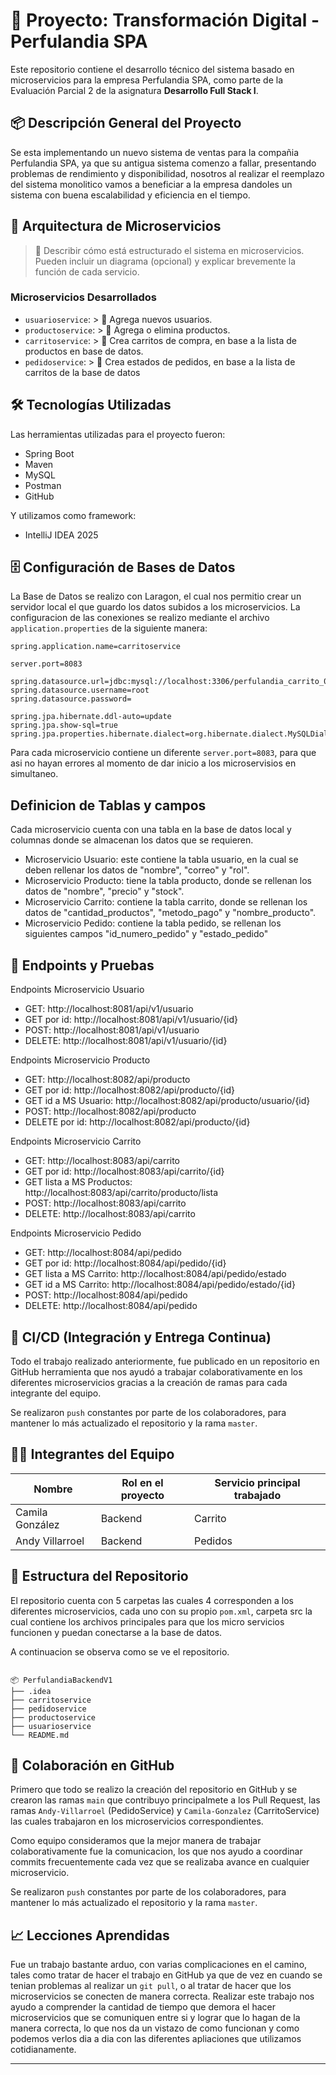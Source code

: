 # 🧾 Proyecto: Transformación Digital - Perfulandia SPA

Este repositorio contiene el desarrollo técnico del sistema basado en microservicios para la empresa Perfulandia SPA, como parte de la Evaluación Parcial 2 de la asignatura **Desarrollo Full Stack I**.

## 📦 Descripción General del Proyecto

Se esta implementando un nuevo sistema de ventas para la compañia Perfulandia SPA, ya que su antigua sistema comenzo a fallar, presentando problemas de rendimiento y disponibilidad, nosotros al realizar el reemplazo del sistema monolitico vamos a beneficiar a la empresa dandoles un sistema con buena escalabilidad y eficiencia en el tiempo.

## 🧩 Arquitectura de Microservicios

> 📝 Describir cómo está estructurado el sistema en microservicios. Pueden incluir un diagrama (opcional) y explicar brevemente la función de cada servicio.

### Microservicios Desarrollados

- `usuarioservice`: > 📝 Agrega nuevos usuarios.
- `productoservice`: > 📝 Agrega o elimina productos.
- `carritoservice`: > 📝 Crea carritos de compra, en base a la lista de productos en base de datos.
- `pedidoservice`: > 📝 Crea estados de pedidos, en base a la lista de carritos de la base de datos

## 🛠️ Tecnologías Utilizadas

Las herramientas utilizadas para el proyecto fueron:

- Spring Boot
- Maven
- MySQL
- Postman
- GitHub

Y utilizamos como framework:

- IntelliJ IDEA 2025

## 🗄️ Configuración de Bases de Datos

La Base de Datos se realizo con Laragon, el cual nos permitio crear un servidor local el que guardo los datos subidos a los microservicios. La configuracion de las conexiones se realizo mediante el archivo `application.properties` de la siguiente manera:
```
spring.application.name=carritoservice

server.port=8083

spring.datasource.url=jdbc:mysql://localhost:3306/perfulandia_carrito_01v
spring.datasource.username=root
spring.datasource.password=

spring.jpa.hibernate.ddl-auto=update
spring.jpa.show-sql=true
spring.jpa.properties.hibernate.dialect=org.hibernate.dialect.MySQLDialect
```
Para cada microservicio contiene un diferente `server.port=8083`, para que asi no hayan errores al momento de dar inicio a los microservisios en simultaneo.

## Definicion de Tablas y campos
Cada microservicio cuenta con una tabla en la base de datos local y columnas donde se almacenan los datos que se requieren.

- Microservicio Usuario: este contiene la tabla usuario, en la cual se deben rellenar los datos de "nombre", "correo" y "rol".
- Microservicio Producto: tiene la tabla producto, donde se rellenan los datos de "nombre", "precio" y "stock".
- Microservicio Carrito: contiene la tabla carrito, donde se rellenan los datos de "cantidad_productos", "metodo_pago" y "nombre_producto".
- Microservicio Pedido: contiene la tabla pedido, se rellenan los siguientes campos "id_numero_pedido" y "estado_pedido"


## 📮 Endpoints y Pruebas

Endpoints Microservicio Usuario
- GET: http://localhost:8081/api/v1/usuario
- GET por id: http://localhost:8081/api/v1/usuario/{id}
- POST: http://localhost:8081/api/v1/usuario
- DELETE: http://localhost:8081/api/v1/usuario/{id}

Endpoints Microservicio Producto
- GET: http://localhost:8082/api/producto
- GET por id: http://localhost:8082/api/producto/{id}
- GET id a MS Usuario: http://localhost:8082/api/producto/usuario/{id}
- POST: http://localhost:8082/api/producto
- DELETE por id: http://localhost:8082/api/producto/{id}

Endpoints Microservicio Carrito
- GET: http://localhost:8083/api/carrito
- GET por id: http://localhost:8083/api/carrito/{id}
- GET lista a MS Productos: http://localhost:8083/api/carrito/producto/lista
- POST: http://localhost:8083/api/carrito
- DELETE: http://localhost:8083/api/carrito

Endpoints Microservicio Pedido
- GET: http://localhost:8084/api/pedido
- GET por id: http://localhost:8084/api/pedido/{id}
- GET lista a MS Carrito: http://localhost:8084/api/pedido/estado
- GET id a MS Carrito: http://localhost:8084/api/pedido/estado/{id}
- POST: http://localhost:8084/api/pedido
- DELETE: http://localhost:8084/api/pedido


## 🔁 CI/CD (Integración y Entrega Continua)

Todo el trabajo realizado anteriormente, fue publicado en un repositorio en GitHub herramienta que nos ayudó a trabajar colaborativamente en los diferentes microservicios gracias a la creación de ramas para cada integrante del equipo.

Se realizaron `push` constantes por parte de los colaboradores, para mantener lo más actualizado el repositorio y la rama `master`.


## 🧑‍💻 Integrantes del Equipo

| Nombre                  | Rol en el proyecto         | Servicio principal trabajado |
|-------------------------|----------------------------|------------------------------|
| Camila González | Backend  | Carrito               |
| Andy Villarroel | Backend  | Pedidos       |

## 📂 Estructura del Repositorio

El repositorio cuenta con 5 carpetas las cuales 4 corresponden a los diferentes microservicios, cada uno con su propio `pom.xml`, carpeta src la cual contiene los archivos principales para que los micro servicios funcionen y puedan conectarse a la base de datos.

A continuacion se observa como se ve el repositorio.
```

📦 PerfulandiaBackendV1
├── .idea
├── carritoservice
├── pedidoservice
├── productoservice
├── usuarioservice
└── README.md

```

## 👥 Colaboración en GitHub

Primero que todo se realizo la creación del repositorio en GitHub y se crearon las ramas `main` que contribuyo principalmete a los Pull Request, las ramas `Andy-Villarroel` (PedidoService) y `Camila-Gonzalez` (CarritoService) las cuales trabajaron en los microservicios correspondientes.

Como equipo consideramos que la mejor manera de trabajar colaborativamente fue la comunicacion, los que nos ayudo a coordinar commits frecuentemente cada vez que se realizaba avance en cualquier microservicio.

Se realizaron `push` constantes por parte de los colaboradores, para mantener lo más actualizado el repositorio y la rama `master`.


## 📈 Lecciones Aprendidas

Fue un trabajo bastante arduo, con varias complicaciones en el camino, tales como tratar de hacer el trabajo en GitHub ya que de vez en cuando se tenian problemas al realizar un `git pull`, o al tratar de hacer que los microservicios se conecten de manera correcta. Realizar este trabajo nos ayudo a comprender la cantidad de tiempo que demora el hacer microservicios que se comuniquen entre si y lograr que lo hagan de la manera correcta, lo que nos da un vistazo de como funcionan y como podemos verlos dia a dia con las diferentes apliaciones que utilizamos cotidianamente.

---
